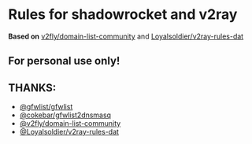 # Rules for shadowrocket and v2ray

**Based on** [v2fly/domain-list-community](https://github.com/v2fly/domain-list-community) and [Loyalsoldier/v2ray-rules-dat](https://github.com/Loyalsoldier/v2ray-rules-dat)

## For personal use only!

## THANKS:

- [@gfwlist/gfwlist](https://github.com/gfwlist/gfwlist)
- [@cokebar/gfwlist2dnsmasq](https://github.com/cokebar/gfwlist2dnsmasq)
- [@v2fly/domain-list-community](https://github.com/v2fly/domain-list-community)
- [@Loyalsoldier/v2ray-rules-dat](https://github.com/Loyalsoldier/v2ray-rules-dat)


